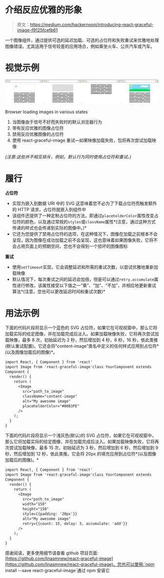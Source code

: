 # 介绍反应优雅的形象

> 原文：<https://medium.com/hackernoon/introducing-react-graceful-image-f9125fcefb61>

一个图像组件，通过提供可选的延迟加载、可选的占位符和失败重试来优雅地处理图像错误。尤其适用于信号较差的应用场合，例如乘坐火车、公共汽车或汽车。

# 视觉示例

![](img/026148d71dafb8cebd099f4a8487f01b.png)

Browser loading images in various states

1.  当图像由于信号不好而失败时的默认浏览器行为
2.  带有反应优雅的图像占位符
3.  禁用反应优雅图像的占位符
4.  使用 react-graceful-image 重试—如果映像加载失败，包将再次尝试加载映像

*(注意:这些并不相互排斥，例如，默认行为同时使用占位符和重试。)*

# 履行

**占位符**

*   实现为嵌入到数据 URI 中的 SVG 这意味着您不必为了下载占位符而触发额外的 HTTP 请求，占位符就嵌入到组件中
*   该组件还提供了一种定制占位符的方法，即通过`placeholderColor`属性改变占位符的颜色，以及通过常规的`styles`或`className`属性*(注意，通过这种方式传递的样式也会传递到实际的图像中。)*
*   它还为您提供了禁用占位符的选项，在这种情况下，图像在加载之前根本不会呈现，因为图像在成功加载之前不会呈现，这也意味着如果图像失败，它将不会占用页面上的预期空间，您也不会得到一个损坏的图像图标

**重试**

*   使用`setTimeout`实现，它会调整延迟和所需的重试次数，以尝试优雅地重新加载映像
*   默认情况下，每次重试之间的延迟会加倍，但是可以通过`retry.accumulate`属性进行修改，该属性接受以下值之一“乘”、“加”、“不加”，并相应地更新重试算法*(注意，您也可以更改延迟时间和重试次数)*

# 用法示例

下面的代码片段将显示一个蓝色的 SVG 占位符，如果它在可视视窗中，那么它将加载实际的给定图像，并在加载完成后淡入。如果加载映像失败，它将再次尝试加载映像，最多 8 次，初始延迟为 2 秒，然后增加到 4 秒，8 秒，16 秒，依此类推(默认重试配置)。它还会将“content-image”类名中定义的任何样式应用到占位符*(以及图像加载后的图像)*。

```
import React, { Component } from 'react'
import Image from 'react-graceful-image'class YourComponent extends Component {
  render() {
    return (
      <Image
        src="path_to_image"
        className="content-image"
        alt="My awesome image"
        placeholderColor="#0083FE"
      />
    );
  }
}
```

下面的代码片段将显示一个浅灰色(默认)的 SVG 占位符，如果它在可视视窗中，那么它将加载实际的给定图像，并在加载完成后淡入。如果加载映像失败，它将再次尝试加载映像，最多 15 次，初始延迟为 3 秒，然后增加到 6 秒，然后增加到 9 秒，然后增加到 12 秒，依此类推。它会将 20px 的填充应用到占位符*(以及图像加载后的图像)。*

```
import React, { Component } from 'react'
import Image from 'react-graceful-image'class YourComponent extends Component {
  render() {
    return (
      <Image
        src="path_to_image"
        width="150"
        height="150"
        style={{padding: '20px'}}
        alt="My awesome image"
        retry={{count: 15, delay: 3, accumulate: 'add'}}
      />
    );
  }
}
```

感谢阅读，更多使用细节请查看 github 项目页面:[https://github.com/linasmnew/react-graceful-image](https://github.com/linasmnew/react-graceful-image)。您也可以使用:`npm install --save react-graceful-image`通过 npm 安装它